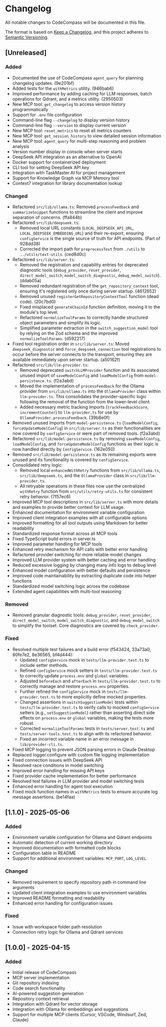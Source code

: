# Changelog

All notable changes to CodeCompass will be documented in this file.

The format is based on [Keep a Changelog](https://keepachangelog.com/en/1.0.0/),
and this project adheres to [Semantic Versioning](https://semver.org/spec/v2.0.0.html).

## [Unreleased]
### Added
- Documented the use of CodeCompass `agent_query` for planning changelog updates. (9e201bf)
- Added tests for the `withMetrics` utility. (946bab6)
- Improved performance by adding caching for LLM responses, batch operations for Qdrant, and a metrics utility. (2950503)
- New MCP tool: `get_changelog` to access version history programmatically
- Support for `.env` file configuration
- Command-line flag `--changelog` to display version history
- Command-line flag `--version` to display current version
- New MCP tool: `reset_metrics` to reset all metrics counters
- New MCP tool: `get_session_history` to view detailed session information
- New MCP tool: `agent_query` for multi-step reasoning and problem analysis
- Version number display in console when server starts
- DeepSeek API integration as an alternative to OpenAI
- Docker support for containerized deployment
- CLI tool for setting DeepSeek API key
- Integration with TaskMaster AI for project management
- Support for Knowledge Graph via MCP Memory tool
- Context7 integration for library documentation lookup

### Changed
- Refactored `src/lib/ollama.ts`: Removed `processFeedback` and `summarizeSnippet` functions to streamline the client and improve separation of concerns. (ffa844b)
- Refactored `src/lib/deepseek.ts`:
    - Removed local URL constants (`LOCAL_DEEPSEEK_API_URL`, `LOCAL_DEEPSEEK_EMBEDDING_URL`) and their re-export, ensuring `configService` is the single source of truth for API endpoints. (Part of 928dd38)
    - Corrected the import path for `preprocessText` from `./utils` to `../utils/text-utils`. (ced8d0c)
- Refactored `src/lib/server.ts`:
    - Removed the registration and capability entries for deprecated diagnostic tools (`debug_provider`, `reset_provider`, `direct_model_switch`, `model_switch_diagnostic`, `debug_model_switch`). (ddab05a)
    - Removed redundant registration of the `get_repository_context` tool, ensuring it's registered only once during server startup. (4612652)
    - Removed unused `registerGetRepositoryContextTool` function (dead code). (20c7bd0)
    - Fixed misplaced `generateChainId` function definition, moving it to the module's top level.
    - Refactored `normalizeToolParams` to correctly handle structured object parameters and simplify its logic.
    - Simplified parameter extraction in the `switch_suggestion_model` tool by relying on the Zod schema and the improved `normalizeToolParams`. (d592217)
- Fixed tool registration order in `src/lib/server.ts`: Moved `deepseek_diagnostic` and `force_deepseek_connection` tool registrations to occur before the server connects to the transport, ensuring they are available immediately upon server startup. (a50162f)
- Refactored `src/lib/llm-provider.ts`:
    - Removed deprecated `switchLLMProvider` function and its associated unused import of `saveModelConfig` and `loadModelConfig` from `model-persistence.ts`. (f2a3abd)
    - Moved the implementation of `processFeedback` for the Ollama provider from `src/lib/ollama.ts` into the `OllamaProvider` class within `llm-provider.ts`. This consolidates the provider-specific logic following the removal of the function from the lower-level client.
    - Added necessary metric tracking imports (`trackFeedbackScore`, `incrementCounter`) to `llm-provider.ts` for use by `OllamaProvider.processFeedback`. (39b8e0f)
- Removed unused imports from `model-persistence.ts` (`loadModelConfig`, `forceUpdateModelConfig`) in `src/lib/server.ts` as their functionalities are now covered by `configService` or were part of removed tools. (f2a3abd)
- Refactored `src/lib/model-persistence.ts` by removing `saveModelConfig`, `loadModelConfig`, and `forceUpdateModelConfig` functions as their logic is now handled directly by `ConfigService`. (162e050)
- Removed `src/lib/model-persistence.ts` as its remaining exports were unused and its functionality is covered by `configService`.
- Consolidated retry logic:
    - Removed local `enhancedWithRetry` functions from `src/lib/ollama.ts`, `src/lib/deepseek.ts`, and the `OllamaProvider` class in `src/lib/llm-provider.ts`.
    - All retryable operations in these files now use the centralized `withRetry` function from `src/utils/retry-utils.ts` for consistent retry behavior. (7f57ec6)
- Improved MCP tool descriptions in `src/lib/server.ts` with more details and examples to provide better context for LLM usage.
- Enhanced documentation for environment variable configuration
- Improved client integration examples with all configurable options
- Improved formatting for all tool outputs using Markdown for better readability
- Standardized response format across all MCP tools
- Fixed TypeScript build errors in server.ts
- Improved parameter handling for MCP tools
- Enhanced retry mechanism for API calls with better error handling
- Refactored provider switching for more reliable model changes
- Improved LLM provider system with better caching and error handling
- Reduced excessive logging by changing many info logs to debug level
- Enhanced model configuration with better defaults and persistence
- Improved code maintainability by extracting duplicate code into helper functions
- Standardized model switching logic across the codebase
- Extended agent capabilities with multi-tool reasoning

### Removed
- Removed granular diagnostic tools: `debug_provider`, `reset_provider`, `direct_model_switch`, `model_switch_diagnostic`, and `debug_model_switch` to simplify the toolset. Core diagnostics are covered by `check_provider`.

### Fixed
- Resolved multiple test failures and a build error (f543424, 33a73a0, 80fe7e2, 8e36565, bf4d444):
    - Updated `configService` mock in `tests/llm-provider.test.ts` to include setter methods.
    - Refined `configService` mock setters in `tests/llm-provider.test.ts` to correctly update `process.env` and `global` variables.
    - Adjusted `beforeEach` and `afterEach` in `tests/llm-provider.test.ts` to correctly manage and restore `process.env` properties.
    - Further refined the `configService` mock in `tests/llm-provider.test.ts` to more explicitly define mocked properties.
    - Changed assertions in `switchSuggestionModel` tests within `tests/llm-provider.test.ts` to verify calls to mocked `configService` setters (e.g., `setSuggestionModel`) rather than asserting direct side effects on `process.env` or `global` variables, making the tests more robust.
    - Corrected `normalizeToolParams` tests in `tests/server.test.ts` and `tests/server-tools.test.ts` to align with its refactored behavior.
    - Fixed an incorrect variable name in an error message in `lib/provider-cli.ts`.
- Fixed MCP logging to prevent JSON parsing errors in Claude Desktop
- Replaced logger.configure with custom file logging implementation
- Fixed connection issues with DeepSeek API
- Resolved race conditions in model switching
- Improved error handling for missing API keys
- Fixed provider cache implementation for better performance
- Resolved test failures in LLM provider and model switching tests
- Enhanced error handling for agent tool execution
- Fixed mock function names in `withMetrics` tests to ensure accurate log message assertions. (be14faa)

## [1.1.0] - 2025-05-06

### Added
- Environment variable configuration for Ollama and Qdrant endpoints
- Automatic detection of current working directory
- Improved documentation with formatted code blocks
- Configuration table in README
- Support for additional environment variables: `MCP_PORT`, `LOG_LEVEL`

### Changed
- Removed requirement to specify repository path in command line arguments
- Updated client integration examples to use environment variables
- Improved README formatting and readability
- Enhanced error handling for configuration issues

### Fixed
- Issue with workspace folder path resolution
- Connection retry logic for Ollama and Qdrant services

## [1.0.0] - 2025-04-15

### Added
- Initial release of CodeCompass
- MCP server implementation
- Git repository indexing
- Code search functionality
- AI-powered suggestion generation
- Repository context retrieval
- Integration with Qdrant for vector storage
- Integration with Ollama for embeddings and suggestions
- Support for multiple MCP clients (Cursor, VSCode, Windsurf, Zed, Claude)
